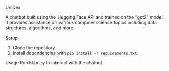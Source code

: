 UniDex

A chatbot built using the Hugging Face API and trained on the "gpt2" model. It provides assistance on various computer science topics including data structures, algorithms, and more.

Setup
1. Clone the repository.
2. Install dependencies with `pip install -r requirements.txt`.

Usage
Run `MAin.py` to interact with the chatbot.
